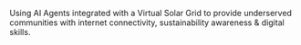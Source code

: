 Using AI Agents integrated with a Virtual Solar Grid to provide underserved communities with internet connectivity, sustainability awareness & digital skills.
